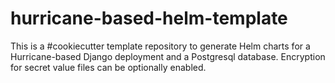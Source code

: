# hurricane-based-helm-template
This is a #cookiecutter template repository to generate Helm charts for a Hurricane-based Django deployment and a Postgresql database. Encryption for secret value files can be optionally enabled.
